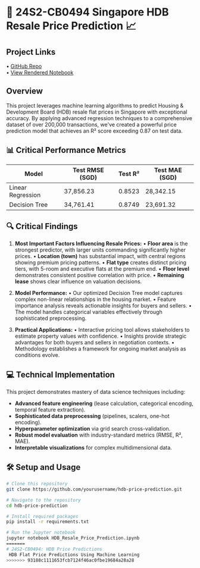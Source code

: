# 🏢 24S2-CB0494 Singapore HDB Resale Price Prediction 📈

## Project Links  
•	[GitHub Repo](https://github.com/benjaminyjr17/CB0494-HDB-Price-Predictions/blob/6eaeaebee1d7f9f8b58630d6c6877fbff1a6086b/CB0494_HDB_Price_Predictions.ipynb)  
•	[View Rendered Notebook](https://nbviewer.org/github/benjaminyjr17/CB0494-HDB-Price-Predictions/blob/6eaeaebee1d7f9f8b58630d6c6877fbff1a6086b/CB0494_HDB_Price_Predictions.ipynb)  

## Overview

This project leverages machine learning algorithms to predict Housing & Development Board (HDB) resale flat prices in Singapore with exceptional accuracy. By applying advanced regression techniques to a comprehensive dataset of over 200,000 transactions, we've created a powerful price prediction model that achieves an R² score exceeding 0.87 on test data.

## 📊 Critical Performance Metrics

| Model | Test RMSE (SGD) | Test R² | Test MAE (SGD) |
|-------|-----------------|---------|----------------|
| Linear Regression | 37,856.23 | 0.8523 | 28,342.15 |
| Decision Tree | 34,761.41 | 0.8749 | 23,691.32 |

## 🔍 Critical Findings

1. **Most Important Factors Influencing Resale Prices:**
   • **Floor area** is the strongest predictor, with larger units commanding significantly higher prices.
   • **Location (town)** has substantial impact, with central regions showing premium pricing patterns.
   • **Flat type** creates distinct pricing tiers, with 5-room and executive flats at the premium end.
   • **Floor level** demonstrates consistent positive correlation with price.
   • **Remaining lease** shows clear influence on valuation decisions.

2. **Model Performance:**
   • Our optimized Decision Tree model captures complex non-linear relationships in the housing market.
   • Feature importance analysis reveals actionable insights for buyers and sellers.
   • The model handles categorical variables effectively through sophisticated preprocessing.

3. **Practical Applications:**
   • Interactive pricing tool allows stakeholders to estimate property values with confidence.
   • Insights provide strategic advantages for both buyers and sellers in negotiation contexts.
   • Methodology establishes a framework for ongoing market analysis as conditions evolve.

## 💻 Technical Implementation

This project demonstrates mastery of data science techniques including:

- **Advanced feature engineering** (lease calculation, categorical encoding, temporal feature extraction).
- **Sophisticated data preprocessing** (pipelines, scalers, one-hot encoding).
- **Hyperparameter optimization** via grid search cross-validation.
- **Robust model evaluation** with industry-standard metrics (RMSE, R², MAE).
- **Interpretable visualizations** for complex multidimensional data.

## 🛠️ Setup and Usage

```bash
# Clone this repository
git clone https://github.com/yourusername/hdb-price-prediction.git

# Navigate to the repository
cd hdb-price-prediction

# Install required packages
pip install -r requirements.txt

# Run the Jupyter notebook
jupyter notebook HDB_Resale_Price_Prediction.ipynb
=======
# 24S2-CB0494: HDB Price Predictions
 HDB Flat Price Predictions Using Machine Learning
>>>>>>> 93188c1111653fcb7124f46ac0fbe19684a28a28